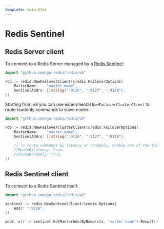 ```yaml
---
template: main.html
---
```


# Redis Sentinel

## Redis Server client

To connect to a Redis Server managed by a [Redis Sentinel](https://redis.io/topics/sentinel):

```go
import "github.com/go-redis/redis/v8"

rdb := redis.NewFailoverClient(&redis.FailoverOptions{
    MasterName:    "master-name",
    SentinelAddrs: []string{":9126", ":9127", ":9128"},
})
```

Starting from v8 you can use experimental `NewFailoverClusterClient` to route readonly commands to
slave nodes:

```go
import "github.com/go-redis/redis/v8"

rdb := redis.NewFailoverClusterClient(&redis.FailoverOptions{
    MasterName:    "master-name",
    SentinelAddrs: []string{":9126", ":9127", ":9128"},

    // To route commands by latency or randomly, enable one of the following.
    //RouteByLatency: true,
    //RouteRandomly: true,
})
```

## Redis Sentinel client

To connect to a Redis Sentinel itself:

```go
import "github.com/go-redis/redis/v8"

sentinel := redis.NewSentinelClient(&redis.Options{
    Addr: ":9126",
})

addr, err := sentinel.GetMasterAddrByName(ctx, "master-name").Result()
```
